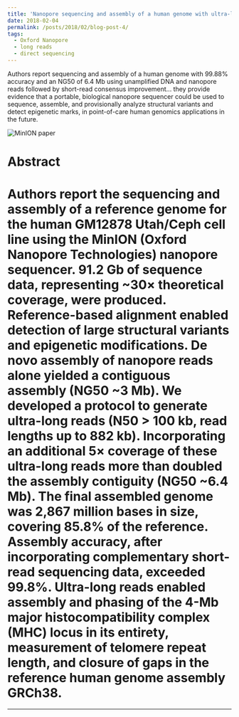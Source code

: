 ```yaml
---
title: 'Nanopore sequencing and assembly of a human genome with ultra-long reads'
date: 2018-02-04
permalink: /posts/2018/02/blog-post-4/
tags:
  - Oxford Nanopore
  - long reads
  - direct sequencing
---
```


Authors report sequencing and assembly of a human genome with 99.88% accuracy and an NG50 of 6.4 Mb using unamplified DNA and nanopore reads followed by short-read consensus improvement...
they provide evidence that a portable, biological nanopore sequencer could be used to sequence, assemble, and provisionally analyze structural variants and detect epigenetic marks, in point-of-care human genomics applications in the future.

![MinION paper](https://fred3ric.github.io/images/Nanopore_Minion_2018.png)

Abstract
======
Authors report the sequencing and assembly of a reference genome for the human GM12878 Utah/Ceph cell line using the MinION (Oxford Nanopore Technologies) nanopore sequencer. 91.2 Gb of sequence data, representing ~30× theoretical coverage, were produced. Reference-based alignment enabled detection of large structural variants and epigenetic modifications. De novo assembly of nanopore reads alone yielded a contiguous assembly (NG50 ~3 Mb). We developed a protocol to generate ultra-long reads (N50 > 100 kb, read lengths up to 882 kb). Incorporating an additional 5× coverage of these ultra-long reads more than doubled the assembly contiguity (NG50 ~6.4 Mb). The final assembled genome was 2,867 million bases in size, covering 85.8% of the reference. Assembly accuracy, after incorporating complementary short-read sequencing data, exceeded 99.8%. Ultra-long reads enabled assembly and phasing of the 4-Mb major histocompatibility complex (MHC) locus in its entirety, measurement of telomere repeat length, and closure of gaps in the reference human genome assembly GRCh38.
======

------
